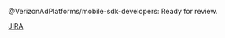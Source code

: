 @VerizonAdPlatforms/mobile-sdk-developers: Ready for review.

[JIRA](https://jira.ouroath.com/browse/VSDK-XXXX)
